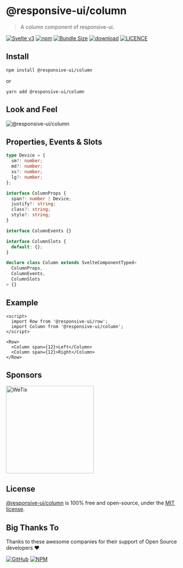 # @responsive-ui/column

> A column component of responsive-ui.

<p>

[![Svelte v3](https://img.shields.io/badge/svelte-v3-orange.svg)](https://svelte.dev)
[![npm](https://img.shields.io/npm/v/@responsive-ui/column.svg)](https://www.npmjs.com/package/@responsive-ui/column)
[![Bundle Size](https://badgen.net/bundlephobia/minzip/%40responsive-ui%2Fcolumn)](https://bundlephobia.com/result?p=@responsive-ui/column)
[![download](https://img.shields.io/npm/dw/@responsive-ui/column.svg)](https://www.npmjs.com/package/@responsive-ui/column)
[![LICENCE](https://img.shields.io/github/license/wetix/responsive-ui)](https://github.com/wetix/responsive-ui/blob/master/LICENSE)

</p>

## Install

```console
npm install @responsive-ui/column
```

or

```console
yarn add @responsive-ui/column
```

## Look and Feel

<img src="https://user-images.githubusercontent.com/28108597/104026779-618ce280-5201-11eb-97ae-ca4af129b4c0.png"
alt="@responsive-ui/column" />

## Properties, Events & Slots

```ts
type Device = {
  sm?: number;
  md?: number;
  xs?: number;
  lg?: number;
};

interface ColumnProps {
  span?: number | Device;
  justify?: string;
  class?: string;
  style?: string;
}

interface ColumnEvents {}

interface ColumnSlots {
  default: {};
}

declare class Column extends SvelteComponentTyped<
  ColumnProps,
  ColumnEvents,
  ColumnSlots
> {}
```

## Example

```svelte
<script>
  import Row from '@responsive-ui/row';
  import Column from '@responsive-ui/column';
</script>

<Row>
  <Column span={12}>Left</Column>
  <Column span={12}>Right</Column>
</Row>
```

## Sponsors

<img src="https://asset.wetix.my/images/logo/wetix.png" alt="WeTix" width="240px">

## License

[@responsive-ui/column](https://github.com/wetix/responsive-ui/tree/master/components/column) is 100% free and open-source, under the [MIT license](https://github.com/wetix/responsive-ui/blob/master/LICENSE).

## Big Thanks To

Thanks to these awesome companies for their support of Open Source developers ❤

[![GitHub](https://jstools.dev/img/badges/github.svg)](https://github.com/open-source)
[![NPM](https://jstools.dev/img/badges/npm.svg)](https://www.npmjs.com/)
